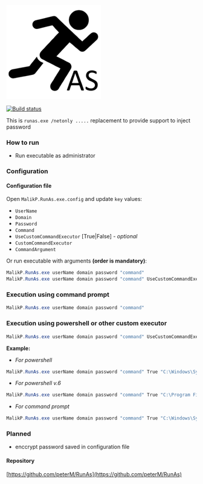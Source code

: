 ![](res/RunAsLogoSmaller.png)


[![Build status](https://dev.azure.com/MalikP/RunAs/_apis/build/status/RunAs)](https://dev.azure.com/MalikP/RunAs/_build/latest?definitionId=7)

This is `runas.exe /netonly .....` replacement to provide support to inject password

### How to run
- Run executable as administrator

### Configuration

#### Configuration file
Open `MalikP.RunAs.exe.config` and update `key` values:
- `UserName`
- `Domain`
- `Password`
- `Command`
- `UseCustomCommandExecutor` [True|False] - _optional_
- `CustomCommandExecutor`
- `CommandArgument`

Or run executable with arguments **(order is mandatory)**:

```powershell
MalikP.RunAs.exe userName domain password "command"
MalikP.RunAs.exe userName domain password "command" UseCustomCommandExecutor CustomCommandExecutor CommandArgument
```

### Execution using command prompt

```powershell
MalikP.RunAs.exe userName domain password "command"
```

### Execution using powershell or other custom executor
```powershell
MalikP.RunAs.exe userName domain password "command" UseCustomCommandExecutor CustomCommandExecutor CommandArgument
```

**Example:**

- _For powershell_
```powershell
MalikP.RunAs.exe userName domain password "command" True "C:\Windows\System32\WindowsPowerShell\v1.0\powershell.exe" "-command"
```

- _For powershell v.6_
```powershell
MalikP.RunAs.exe userName domain password "command" True "C:\Program Files\PowerShell\6\pwsh.exe" "-NoProfile -Command"
```

- _For command prompt_
```powershell
MalikP.RunAs.exe userName domain password "command" True "C:\Windows\System32cmd.exe" "/c"
```

### Planned

- enccrypt password saved in configuration file

#### Repository

[https://github.com/peterM/RunAs](https://github.com/peterM/RunAs)